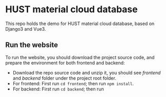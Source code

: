 # HUST material cloud database

This repo holds the demo for HUST material cloud database, based on Django3 and Vue3.



## Run the website

To run the website, you should download the project source code, and prepare the environment for both frontend and backend:

- Download the repo source code and unzip it, you should see *frontend* and *backend* folder under the project root folder.
- For frontend: First run `cd frontend`; then run `npm install`.
- For backend: First run `cd backend`; then run 



